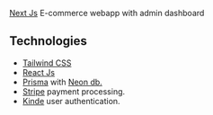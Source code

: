 [Next Js](https://nextjs.org/) E-commerce webapp with admin dashboard

## Technologies

- [Tailwind CSS](https://tailwindcss.com/)
- [React Js](https://react.dev/)
- [Prisma](https://prisma.io) with [Neon db.](https://neon.tech)
- [Stripe](https://stripe.com) payment processing.
- [Kinde](https://kinde.com) user authentication.
